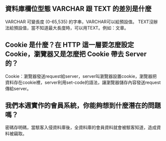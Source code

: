 ## 資料庫欄位型態 VARCHAR 跟 TEXT 的差別是什麼

VARCHAR 可變長度 (0-65,535) 的字串，VARCHAR可以給預設值。
TEXT沒辦法給預設值，當不知道最大長度時，可以用TEXT。例如：文章。

## Cookie 是什麼？在 HTTP 這一層要怎麼設定 Cookie，瀏覽器又是怎麼把 Cookie 帶去 Server 的？

Cookie：瀏覽器發送request給server，server叫瀏覽器設置cookie，瀏覽器把資料存在cookie裡，server利用set-code的語法，讓瀏覽器儲存內容發送request傳給server。


## 我們本週實作的會員系統，你能夠想到什麼潛在的問題嗎？

密碼存明碼，當駭客入侵資料庫後，全資料庫的會員資料就會被駭客知道，造成資料被竊取。
